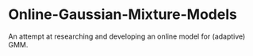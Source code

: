 # Online-Gaussian-Mixture-Models
An attempt at researching and developing an online model for (adaptive) GMM.
